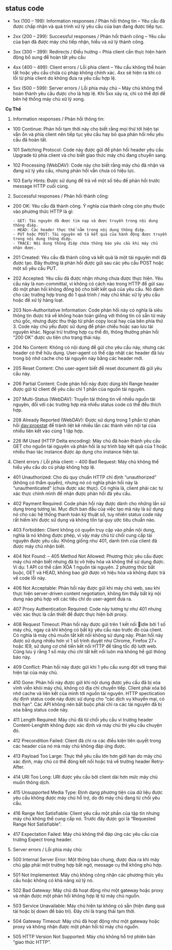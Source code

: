 ## status code  
- 1xx (100 – 199): Information responses / Phản hồi thông tin – Yêu cầu đã được chấp nhận và quá trình xử lý yêu cầu của bạn đang được tiếp tục.  
- 2xx (200 – 299): Successful responses / Phản hồi thành công – Yêu cầu của bạn đã được máy chủ tiếp nhận, hiểu và xử lý thành công.

- 3xx (300 – 399): Redirects / Điều hướng – Phía client cần thực hiện hành động bổ sung để hoàn tất yêu cầu  

- 4xx (400 – 499): Client errors / Lỗi phía client – Yêu cầu không thể hoàn tất hoặc yêu cầu chứa cú pháp không chính xác. 4xx sẽ hiện ra khi có lỗi từ phía client do không đưa ra yêu cầu hợp lệ.

-  5xx (500 – 599): Server errors / Lỗi phía máy chủ – Máy chủ không thể hoàn thành yêu cầu được cho là hợp lệ. Khi 5xx xảy ra, chỉ có thể đợi để bên hệ thống máy chủ xử lý xong. 

**Cụ Thể**  
1. Information responses / Phản hồi thông tin:  

- 100 Continue: Phản hồi tạm thời này cho biết rằng mọi thứ tới hiện tại vẫn ổn và phía client nên tiếp tục yêu cầu hay bỏ qua phản hồi nếu yêu cầu đã hoàn tất.

- 101 Switching Protocol: Code này được gửi để phản hồi header yêu cầu Upgrade từ phía client và cho biết giao thức máy chủ đang chuyển sang.

- 102 Processing (WebDAV): Code này cho biết rằng máy chủ đã nhận và đang xử lý yêu cầu, nhưng phản hồi vẫn chưa có hiệu lực.

- 103 Early Hints: Được sử dụng để trả về một số tiêu đề phản hồi trước message HTTP cuối cùng.  
2. Successful responses / Phản hồi thành công:
- 200 OK: Yêu cầu đã thành công. Ý nghĩa của thành công còn phụ thuộc vào phương thức HTTP là gì:

      - GET: Tài nguyên đã được tìm nạp và được truyền trong nội dung thông điệp.  
      - HEAD: Các header thực thể nằm trong nội dung thông điệp.  
      - PUT hoặc POST: Tài nguyên mô tả kết quả của hành động được truyền trong nội dung thông điệp.  
      - TRACE: Nội dung thông điệp chứa thông báo yêu cầu khi máy chủ nhận được.

- 201 Created: Yêu cầu đã thành công và kết quả là một tài nguyên mới đã được tạo. Đây thường là phản hồi được gửi sau các yêu cầu POST hoặc một số yêu cầu PUT.

- 202 Accepted: Yêu cầu đã được nhận nhưng chưa được thực hiện. Yêu cầu này là non-committal, vì không có cách nào trong HTTP để gửi sau đó một phản hồi không đồng bộ cho biết kết quả của yêu cầu. Nó dành cho các trường hợp trong đó 1 quá trình / máy chủ khác xử lý yêu cầu hoặc để xử lý hàng loạt.

- 203 Non-Authoritative Information: Code phản hồi này có nghĩa là siêu thông tin được trả về không hoàn toàn giống với thông tin có sẵn từ máy chủ gốc, nhưng được thu thập từ phần copy local hay của bên phía thứ 3. Code này chủ yếu được sử dụng để phản chiếu hoặc sao lưu tài nguyên khác. Ngoại trừ trường hợp cụ thể đó, thông thường phản hồi “200 OK” được ưu tiên cho trạng thái này.

- 204 No Content: Không có nội dung để gửi cho yêu cầu này, nhưng các header có thể hữu dụng. User-agent có thể cập nhật các header đã lưu trong bộ nhớ cache cho tài nguyên này bằng các header mới.

- 205 Reset Content: Cho user-agent biết để reset document đã gửi yêu cầu này.

- 206 Partial Content: Code phản hồi này được dùng khi Range header được gửi từ client để yêu cầu chỉ 1 phần của nguồn tài nguyên.

- 207 Multi-Status (WebDAV): Truyền tải thông tin về nhiều nguồn tài nguyên, đối với các trường hợp mà nhiều status code có thể đều thích hợp.

- 208 Already Reported (WebDAV): Được sử dụng trong 1 phần tử phản hồi <dav:propstat> để tránh liệt kê nhiều lần các thành viên nội tại của nhiều liên kết vào cùng 1 tập hợp.

- 226 IM Used (HTTP Delta encoding): Máy chủ đã hoàn thành yêu cầu GET cho nguồn tài nguyên và phản hồi là sự trình bày kết quả của 1 hoặc nhiều thao tác instance được áp dụng cho instance hiện tại.

4. Client errors / Lỗi phía client:
– 400 Bad Request: Máy chủ không thể hiểu yêu cầu do cú pháp không hợp lệ.

- 401 Unauthorized: Cho dù quy chuẩn HTTP chỉ định “unauthorized” (không có thẩm quyền), nhưng nó có nghĩa phản hồi này là “unauthenticated” (chưa được xác thực). Có nghĩa là, client phải các tự xác thực chính mình để nhận được phản hồi đã yêu cầu.

- 402 Payment Required: Code phản hồi này được dành cho những lần sử dụng trong tương lai. Mục đích ban đầu của việc tạo mã này là sử dụng nó cho các hệ thống thanh toán kỹ thuật số, tuy nhiên status code này rất hiếm khi được sử dụng và không tồn tại quy ước tiêu chuẩn nào.

- 403 Forbidden: Client không có quyền truy cập vào phần nội dung, nghĩa là nó không được phép, vì vậy máy chủ từ chối cung cấp tài nguyên được yêu cầu. Không giống như 401, danh tính của client đã được máy chủ nhận biết.  
- 404 Not Found:
– 405 Method Not Allowed: Phương thức yêu cầu được máy chủ nhận biết nhưng đã bị vô hiệu hóa và không thể sử dụng được. Ví dụ: 1 API có thể cấm XÓA 1 nguồn tài nguyên. 2 phương thức bắt buộc, GET và HEAD, không bao giờ được vô hiệu hóa và không được trả về code lỗi này.

- 406 Not Acceptable: Phản hồi này được gửi khi máy chủ web, sau khi thực hiện server-driven content negotiation, không tìm thấy bất kỳ nội dung nào phù hợp với các tiêu chí do user-agent đưa ra.

- 407 Proxy Authentication Required: Code này tương tự như 401 nhưng việc xác thực là cần thiết để được thực hiện bởi proxy.

- 408 Request Timeout: Phản hồi này được gửi trên 1 kết nối idle bởi 1 số máy chủ, ngay cả khi không có bất kỳ yêu cầu nào trước đó của client. Có nghĩa là máy chủ muốn tắt kết nối không sử dụng này. Phản hồi này được sử dụng nhiều hơn vì 1 số trình duyệt như Chrome, Firefox 27+ hoặc IE9, sử dụng cơ chế  tiền kết nối HTTP để tăng tốc độ lướt web. Cũng lưu ý rằng 1 số máy chủ chỉ tắt kết nối luôn mà không hề gửi thông báo này.

- 409 Conflict: Phản hồi này được gửi khi 1 yêu cầu xung đột với trạng thái hiện tại của máy chủ.

- 410 Gone: Phản hồi này được gửi khi nội dung được yêu cầu đã bị xóa vĩnh viễn khỏi máy chủ, không có địa chỉ chuyển tiếp. Client phải xóa bộ nhớ cache và liên kết của mình tới nguồn tài nguyên. HTTP spectication dự định status code này được sử dụng cho “các dịch vụ khuyến mại, có thời hạn”. Các API không nên bắt buộc phải chỉ ra các tài nguyên đã bị xóa bằng status code này.

- 411 Length Required: Máy chủ đã từ chối yêu cầu vì trường header Content-Lenghth không được xác định và máy chủ thì yêu cầu chuyện đó.

- 412 Precondition Failed: Client đã chỉ ra các điều kiện tiên quyết trong các header của nó mà máy chủ không đáp ứng được.

- 413 Payload Too Large: Thực thể yêu cầu lớn hơn giới hạn do máy chủ xác định, máy chủ có thể đóng kết nối hoặc trả về trường header Retry-After.

- 414 URI Too Long: URI được yêu cầu bởi client dài hơn mức máy chủ muốn thông dịch.

- 415 Unsupported Media Type: Định dạng phương tiện của dữ liệu được yêu cầu không được máy chủ hỗ trợ, do đó máy chủ đang từ chối yêu cầu.

- 416 Range Not Satisfiable: Client yêu cầu một phần của tập tin nhưng máy chủ không thể cung cấp nó. Trước đây được gọi là “Requested Range Not Satisfiable”.

- 417 Expectation Failed: Máy chủ không thể đáp ứng các yêu cầu của trường Expect trong header.  
5. Server errors / Lỗi phía máy chủ:
- 500 Internal Server Error: Một thông báo chung, được đưa ra khi máy chủ gặp phải một trường hợp bất ngờ, message cụ thể không phù hợp.

- 501 Not Implemented: Máy chủ không công nhận các phương thức yêu cầu hoặc không có khả năng xử lý nó.

- 502 Bad Gateway: Máy chủ đã hoạt động như một gateway hoặc proxy và nhận được một phản hồi không hợp lệ từ máy chủ nguồn.

- 503 Service Unavailable: Máy chủ hiện tại không có sẵn (hiện đang quá tải hoặc bị down để bảo trì). Đây chỉ là trạng thái tạm thời.

- 504 Gateway Timeout: Máy chủ đã hoạt động như một gateway hoặc proxy và không nhận được một phản hồi từ máy chủ nguồn.

- 505 HTTP Version Not Supported: Máy chủ không hỗ trợ phiên bản “giao thức HTTP”.
